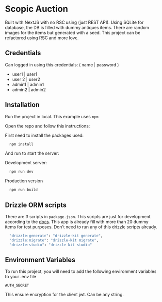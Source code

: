 # Scopic Auction

Built with NextJS with no RSC using (just REST API). Using SQLite for database, the DB is filled with dummy antiques items. There are random images for the items but generated with a seed. This project can be refactored using RSC and more love.

## Credentials

Can logged in using this credentials: ( name | password )

- user1 | user1
- user 2 | user2
- admin1 | admin1
- admin2 | admin2

## Installation

Run the project in local. This example uses `npm`

Open the repo and follow this instructions:

First need to install the packages used:

```bash
  npm install
```

And run to start the server:

Development server:

```bash
  npm run dev
```

Production version

```bash
  npm run build
```

## Drizzle ORM scripts

There are 3 scripts in `package.json`. This scripts are just for development according to the [docs](https://orm.drizzle.team/). This app is already fill with more than 20 dummy items for test purposes. Don't need to run any of this drizzle scripts already.

```bash
  "drizzle:generate": "drizzle-kit generate",
  "drizzle:migrate": "drizzle-kit migrate",
  "drizzle:studio": "drizzle-kit studio"
```

## Environment Variables

To run this project, you will need to add the following environment variables to your .env file

`AUTH_SECRET`

This ensure encryption for the client jwt. Can be any string.
